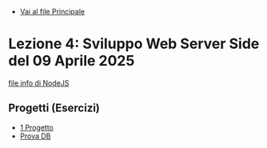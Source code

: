 - [Vai al file Principale](../../Readme.md)

# Lezione 4: Sviluppo Web Server Side del 09 Aprile 2025

[file info di NodeJS](info.md)

## Progetti (Esercizi)

- [1 Progetto](Progetti/1_Progetto/)
- [Prova DB](Progetti/Prova_DB/)
